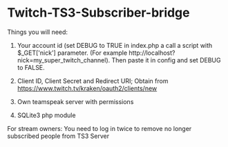 # Twitch-TS3-Subscriber-bridge

Things you will need:

1) Your account id (set DEBUG to TRUE in index.php a call a script with $_GET['nick'] parameter. (For example http://localhost?nick=my_super_twitch_channel). Then paste it in config and set DEBUG to FALSE.

2) Client ID, Client Secret and Redirect URI; Obtain from https://www.twitch.tv/kraken/oauth2/clients/new

3) Own teamspeak server with permissions

4) SQLite3 php module

For stream owners: You need to log in twice to remove no longer subscribed people from TS3 Server
